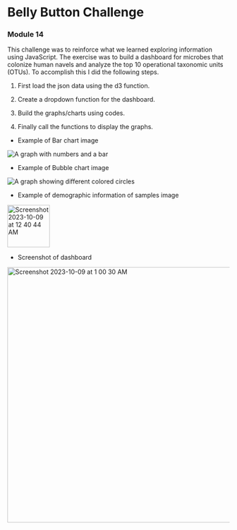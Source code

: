 # **Belly Button Challenge**

### Module 14

This challenge was to reinforce what we learned exploring information using JavaScript. The exercise was to build a dashboard for microbes that colonize human navels and analyze the top 10 operational taxonomic units (OTUs). To accomplish this I did the following steps.

1. First load the json data using the d3 function.

1. Create a dropdown function for the dashboard.

1. Build the graphs/charts using codes.

1. Finally call the functions to display the graphs.

- Example of Bar chart image

![A graph with numbers and a bar](https://github.com/ShellyGS/Belly_Button_challenge/assets/131502891/24cc41e0-9e70-44c9-abfe-12937638597a)


- Example of Bubble chart image
  
![A graph showing different colored circles](https://github.com/ShellyGS/Belly_Button_challenge/assets/131502891/d8bfd42f-3a5f-4300-9324-7a0fd42d7785)


- Example of demographic information of samples image

<img width="96" alt="Screenshot 2023-10-09 at 12 40 44 AM" src="https://github.com/ShellyGS/Belly_Button_challenge/assets/131502891/770c7408-4bdc-443b-86ba-0354089e63d4">



- Screenshot of dashboard

<img width="579" alt="Screenshot 2023-10-09 at 1 00 30 AM" src="https://github.com/ShellyGS/Belly_Button_challenge/assets/131502891/e39c73da-a2ba-49c2-87fc-46c5c7e8c967">






